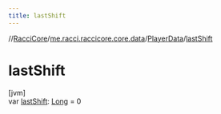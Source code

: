 ```yaml
---
title: lastShift
---
```

//[RacciCore](../../../index.html)/[me.racci.raccicore.core.data](../index.html)/[PlayerData](index.html)/[lastShift](last-shift.html)



# lastShift



[jvm]\
var [lastShift](last-shift.html): [Long](https://kotlinlang.org/api/latest/jvm/stdlib/kotlin/-long/index.html) = 0




